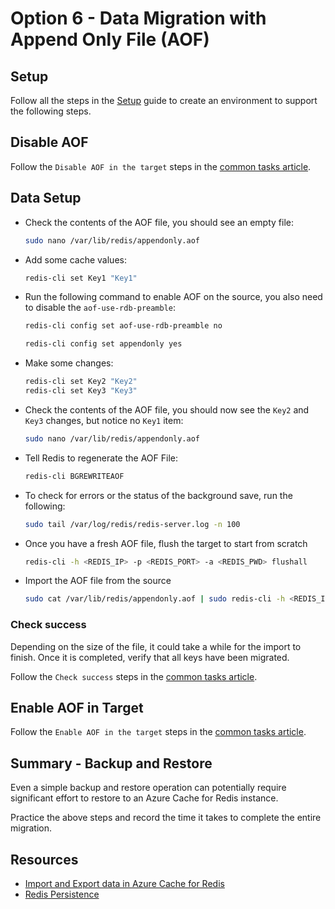 # Option 6 - Data Migration with Append Only File (AOF)

## Setup

Follow all the steps in the [Setup](./../05_Appendix/00_Setup.md) guide to create an environment to support the following steps.

## Disable AOF

Follow the `Disable AOF in the target` steps in the [common tasks article](03_DataMigration_Common.md).

## Data Setup

- Check the contents of the AOF file, you should see an empty file:

    ```bash
    sudo nano /var/lib/redis/appendonly.aof
    ```

- Add some cache values:

    ```bash
    redis-cli set Key1 "Key1"
    ```

- Run the following command to enable AOF on the source, you also need to disable the `aof-use-rdb-preamble`:

    ```bash
    redis-cli config set aof-use-rdb-preamble no

    redis-cli config set appendonly yes
    ```

- Make some changes:

    ```bash
    redis-cli set Key2 "Key2"
    redis-cli set Key3 "Key3"
    ```

- Check the contents of the AOF file, you should now see the `Key2` and `Key3` changes, but notice no `Key1` item:

    ```bash
    sudo nano /var/lib/redis/appendonly.aof
    ```

- Tell Redis to regenerate the AOF File:

    ```bash
    redis-cli BGREWRITEAOF
    ```

- To check for errors or the status of the background save, run the following:

    ```bash
    sudo tail /var/log/redis/redis-server.log -n 100
    ```

- Once you have a fresh AOF file, flush the target to start from scratch

    ```bash
    redis-cli -h <REDIS_IP> -p <REDIS_PORT> -a <REDIS_PWD> flushall
    ```

- Import the AOF file from the source

    ```bash
    sudo cat /var/lib/redis/appendonly.aof | sudo redis-cli -h <REDIS_IP> -p <REDIS_PORT> -a <REDIS_PWD> --pipe
    ```

### Check success

Depending on the size of the file, it could take a while for the import to finish.  Once it is completed, verify that all keys have been migrated.

Follow the `Check success` steps in the [common tasks article](03_DataMigration_Common.md).

## Enable AOF in Target

Follow the `Enable AOF in the target` steps in the [common tasks article](03_DataMigration_Common.md).

## Summary - Backup and Restore

Even a simple backup and restore operation can potentially require significant effort to restore to an Azure Cache for Redis instance.

Practice the above steps and record the time it takes to complete the entire migration.

## Resources

- [Import and Export data in Azure Cache for Redis](https://docs.microsoft.com/en-us/azure/azure-cache-for-redis/cache-how-to-import-export-data)
- [Redis Persistence](https://redis.io/topics/persistence)
